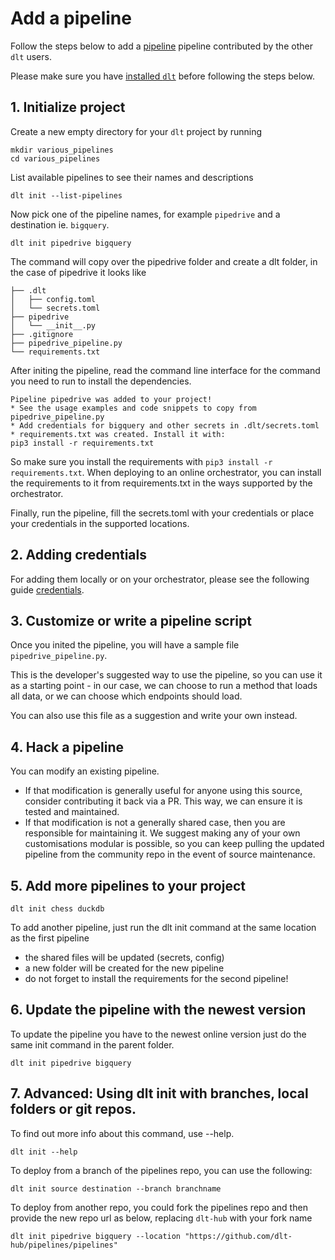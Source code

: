 # Add a pipeline

Follow the steps below to add a [pipeline](../general-usage/glossary.md#pipeline) pipeline contributed by the other `dlt` users.

Please make sure you have [installed `dlt`](../installation.mdx) before following the steps below.

## 1. Initialize project

Create a new empty directory for your `dlt` project by running
```shell
mkdir various_pipelines
cd various_pipelines
```

List available pipelines to see their names and descriptions
```
dlt init --list-pipelines
```

Now pick one of the pipeline names, for example `pipedrive` and a destination ie. `bigquery`.
```
dlt init pipedrive bigquery
```

The command will copy over the pipedrive folder and create a dlt folder, in the case of pipedrive it looks like

```
├── .dlt
│   ├── config.toml
│   └── secrets.toml
├── pipedrive
│   └── __init__.py
├── .gitignore
├── pipedrive_pipeline.py
└── requirements.txt
```

After initing the pipeline, read the command line interface for the command you need to run to install the dependencies.

```
Pipeline pipedrive was added to your project!
* See the usage examples and code snippets to copy from pipedrive_pipeline.py
* Add credentials for bigquery and other secrets in .dlt/secrets.toml
* requirements.txt was created. Install it with:
pip3 install -r requirements.txt
```
So make sure you install the requirements with `pip3 install -r requirements.txt`.
When deploying to an online orchestrator, you can install the requirements to it from requirements.txt in the ways supported by the orchestrator.

Finally, run the pipeline, fill the secrets.toml with your credentials or place your credentials in the supported locations.

## 2. Adding credentials

For adding them locally or on your orchestrator, please see the following guide [credentials](../general-usage/credentials.md).

## 3. Customize or write a pipeline script


Once you inited the pipeline, you will have a sample file  `pipedrive_pipeline.py`.

This is the developer's suggested way to use the pipeline, so you can use it as a starting point - in our case, we can choose to run a method that loads all data, or we can choose which endpoints should load.

You can also use this file as a suggestion and write your own instead.

## 4. Hack a pipeline

You can modify an existing pipeline.
* If that modification is generally useful for anyone using this source, consider contributing it back via a PR. This way, we can ensure it is tested and maintained.
* If that modification is not a generally shared case, then you are responsible for maintaining it. We suggest making any of your own customisations modular is possible, so you can keep pulling the updated pipeline from the community repo in the event of source maintenance.


## 5. Add more pipelines to your project
```
dlt init chess duckdb
```
To add another pipeline, just run the dlt init command at the same location as the first pipeline
- the shared files will be updated (secrets, config)
- a new folder will be created for the new pipeline
- do not forget to install the requirements for the second pipeline!


## 6. Update the pipeline with the newest version
To update the pipeline you have to the newest online version just do the same init command in the parent folder.
```
dlt init pipedrive bigquery
```

## 7. Advanced: Using dlt init with branches, local folders or git repos.
To find out more info about this command, use --help.

```
dlt init --help
```


To deploy from a branch of the pipelines repo, you can use the following:

```
dlt init source destination --branch branchname
```

To deploy from another repo, you could fork the pipelines repo and then provide the new repo url as below, replacing `dlt-hub` with your fork name

```
dlt init pipedrive bigquery --location "https://github.com/dlt-hub/pipelines/pipelines"
```
